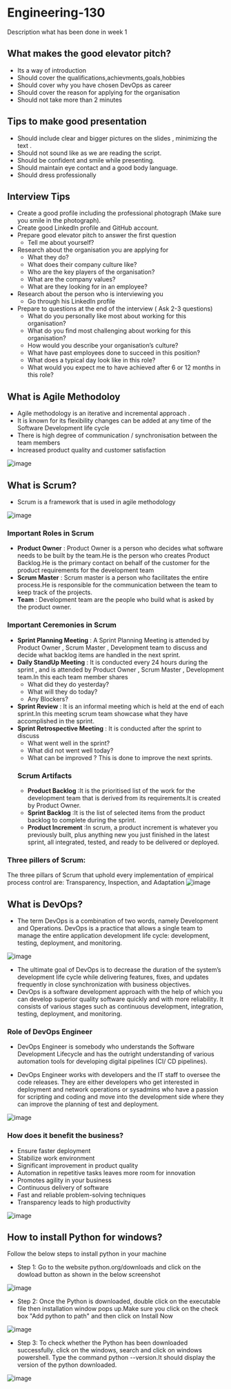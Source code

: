 # Engineering-130
Description what has been done in week 1

## What makes the good elevator pitch?
- Its a way of introduction
- Should cover the qualifications,achievments,goals,hobbies
- Should cover why you have chosen DevOps as career
- Should cover the reason for applying for the organisation
- Should not take more than 2 minutes 

## Tips to make good presentation
- Should include clear and bigger pictures on the slides , minimizing the text .
- Should not sound like as we are reading the script.
- Should be confident and  smile while presenting.
- Should maintain eye contact and a good body language.
- Should dress professionally

## Interview Tips
- Create a good profile including the professional photograph (Make sure you smile in the photograph).
- Create good LinkedIn profile and GitHub account.
- Prepare good elevator pitch to answer the first question
   - Tell me about yourself?
- Research about the organisation you are applying for
   - What they do?
   - What does their company culture like?
   - Who are the key players of the organisation?
   - What are the company values?
   - What are they looking for in an employee?
- Research about the person who is interviewing you
   - Go through his LinkedIn profile
- Prepare to questions at the end of the interview ( Ask 2-3 questions)
    - What do you personally like most about working for this organisation?
    - What do you find most challenging about working for this organisation?
    - How would you describe your organisation’s culture?
    - What have past employees done to succeed in this position?
    - What does a typical day look like in this role?
    - What would you expect me to have achieved after 6 or 12 months in this role?

## What is Agile Methodoloy 
- Agile methodology is an iterative and incremental approach .
- It is known for its flexibility
 changes can be added at any time of the Software Development life cycle
- There is high degree of communication / synchronisation between the team members
- Increased product quality and customer satisfaction

![image](https://user-images.githubusercontent.com/97250268/194613228-ef8057f5-d0f7-41e4-9244-d10534c93e21.png)


## What is Scrum?
- Scrum is a framework that is used in agile methodology

![image](https://user-images.githubusercontent.com/97250268/194613685-5a663633-7755-4a4d-9459-d528b68a3a40.png)


### Important Roles in Scrum
- **Product Owner** : Product Owner is a person who decides what software needs to be built by the team.He is the person who creates Product Backlog.He is the primary contact on behalf of the customer for the product requirements for the development team
- **Scrum Master** : Scrum master is a person who facilitates the entire process.He is responsible for the communication between the team to keep track of the projects.
- **Team** : Development team are the people who build what is asked by the product owner.
### Important Ceremonies in Scrum
- **Sprint Planning Meeting** : A Sprint Planning Meeting  is attended by Product Owner , Scrum Master , Development team to discuss and decide what backlog items are handled in the next sprint.
- **Daily StandUp Meeting** : It is conducted every 24 hours during the sprint , and is attended by Product Owner , Scrum Master , Development team.In this each team member shares 
  - What did they do yesterday?
  - What will they do today?
  - Any Blockers?
- **Sprint Review** : It is an informal meeting which is held at the end of each sprint.In this meeting scrum team showcase what they have accomplished in the sprint.
- **Sprint Retrospective Meeting** : It is conducted after the sprint to discuss
  - What went well in the sprint?
  - What did not went well today?
  - What can be improved ?
  This is done to improve the next sprints.
  ### Scrum Artifacts
  - **Product Backlog** :It is the prioritised list of the work for the development team that is derived from its requirements.It is created by Product Owner.
  - **Sprint Backlog** :It is the list of selected items from the product backlog to complete during the sprint.
  - **Product Increment** :In scrum, a product increment is whatever you previously built, plus anything new you just finished in the latest sprint, all integrated, tested, and ready to be delivered or deployed.
 ### Three pillers of Scrum:
 The three pillars of Scrum that uphold every implementation of empirical process control are: Transparency, Inspection, and Adaptation
  ![image](https://user-images.githubusercontent.com/97250268/194720812-cf44abec-7e22-4cc1-ad3d-487bf9e80bbb.png)
  
 ## What is DevOps?
 - The term DevOps is a combination of two words, namely Development and Operations. DevOps is a practice that allows a single team to manage the entire application development life cycle: development, testing, deployment, and monitoring.
 
 
  ![image](https://user-images.githubusercontent.com/97250268/194721573-118d8671-a4f5-4e11-82c0-f01d55b988a1.png)
  
 - The ultimate goal of DevOps is to decrease the duration of the system’s development life cycle while delivering features, fixes, and updates frequently in close synchronization with business objectives.
 - DevOps is a software development approach with the help of which you can develop superior quality software quickly and with more reliability. It consists of various stages such as continuous development, integration, testing, deployment, and monitoring.
  
  ### Role of DevOps Engineer
  - DevOps Engineer is somebody who understands the Software Development Lifecycle and has the outright understanding of various automation tools for developing digital pipelines (CI/ CD pipelines).

- DevOps Engineer works with developers and the IT staff to oversee the code releases. They are either developers who get interested in deployment and network operations or sysadmins who have a passion for scripting and coding and move into the development side where they can improve the planning of test and deployment.

![image](https://user-images.githubusercontent.com/97250268/194721818-20d4e114-0c0c-4677-9134-4f8933e8fbf4.png)

  ### How does it benefit the business?
 - Ensure faster deployment
 - Stabilize work environment
 - Significant improvement in product quality
 - Automation in repetitive tasks leaves more room for innovation
 - Promotes agility in your business
 - Continuous delivery of software
 - Fast and reliable problem-solving techniques
 - Transparency leads to high productivity
 
 ![image](https://user-images.githubusercontent.com/97250268/194722128-a84d5d64-22fa-405d-a520-748e42c24a33.png)

 
  ## How to install Python for windows?
  
  Follow the below steps to install python in your machine
  - Step 1: Go to the website python.org/downloads and click on the dowload button as shown in the below screenshot
  
   ![image](https://user-images.githubusercontent.com/97250268/194722353-97c97d6a-7efd-46bc-9d42-8397fca640b7.png)
   
  - Step 2: Once the Python is downloaded, double click on the executable file then installation window pops up.Make sure you click on the check box "Add python to path" and then click on Install Now 
   
   ![image](https://user-images.githubusercontent.com/97250268/194722594-d39b5c17-db57-4452-a7e2-4d53c38b40ce.png)

  - Step 3: To check whether the Python has been downloaded successfully. click on the windows, search and click on windows powershell. Type the command python --version.It should display the version of the python downloaded.
  
  ![image](https://user-images.githubusercontent.com/97250268/194722783-3dff28f9-0b76-417d-b0aa-f35e4db5407a.png)






